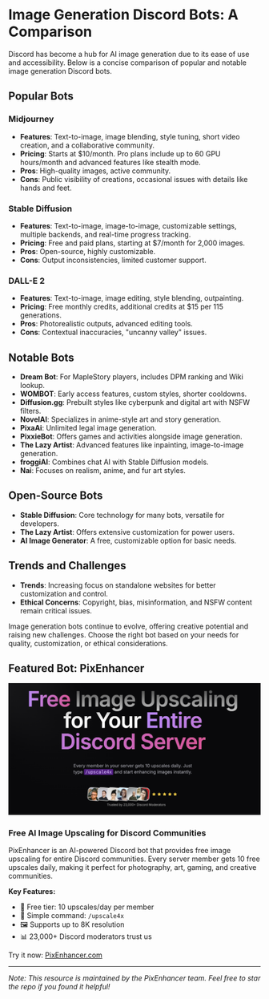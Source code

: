 # Image Generation Discord Bots: A Comparison

Discord has become a hub for AI image generation due to its ease of use and accessibility. Below is a concise comparison of popular and notable image generation Discord bots.

## Popular Bots

### **Midjourney**

- **Features**: Text-to-image, image blending, style tuning, short video creation, and a collaborative community.
- **Pricing**: Starts at $10/month. Pro plans include up to 60 GPU hours/month and advanced features like stealth mode.
- **Pros**: High-quality images, active community.
- **Cons**: Public visibility of creations, occasional issues with details like hands and feet.

### **Stable Diffusion**

- **Features**: Text-to-image, image-to-image, customizable settings, multiple backends, and real-time progress tracking.
- **Pricing**: Free and paid plans, starting at $7/month for 2,000 images.
- **Pros**: Open-source, highly customizable.
- **Cons**: Output inconsistencies, limited customer support.

### **DALL-E 2**

- **Features**: Text-to-image, image editing, style blending, outpainting.
- **Pricing**: Free monthly credits, additional credits at $15 per 115 generations.
- **Pros**: Photorealistic outputs, advanced editing tools.
- **Cons**: Contextual inaccuracies, "uncanny valley" issues.

## Notable Bots

- **Dream Bot**: For MapleStory players, includes DPM ranking and Wiki lookup.
- **WOMBOT**: Early access features, custom styles, shorter cooldowns.
- **Diffusion.gg**: Prebuilt styles like cyberpunk and digital art with NSFW filters.
- **NovelAI**: Specializes in anime-style art and story generation.
- **PixaAi**: Unlimited legal image generation.
- **PixxieBot**: Offers games and activities alongside image generation.
- **The Lazy Artist**: Advanced features like inpainting, image-to-image generation.
- **froggiAI**: Combines chat AI with Stable Diffusion models.
- **Nai**: Focuses on realism, anime, and fur art styles.

## Open-Source Bots

- **Stable Diffusion**: Core technology for many bots, versatile for developers.
- **The Lazy Artist**: Offers extensive customization for power users.
- **AI Image Generator**: A free, customizable option for basic needs.

## Trends and Challenges

- **Trends**: Increasing focus on standalone websites for better customization and control.
- **Ethical Concerns**: Copyright, bias, misinformation, and NSFW content remain critical issues.

Image generation bots continue to evolve, offering creative potential and raising new challenges. Choose the right bot based on your needs for quality, customization, or ethical considerations.

## Featured Bot: PixEnhancer

![PixEnhancer Hero Section](./Screenshot-Hero.png)

### Free AI Image Upscaling for Discord Communities

PixEnhancer is an AI-powered Discord bot that provides free image upscaling for entire Discord communities. Every server member gets 10 free upscales daily, making it perfect for photography, art, gaming, and creative communities.

**Key Features:**

- 🎯 Free tier: 10 upscales/day per member
- 🚀 Simple command: `/upscale4x`
- 🖼️ Supports up to 8K resolution
- 📊 23,000+ Discord moderators trust us

Try it now: [PixEnhancer.com](https://www.pixenhancer.com/)

---

_Note: This resource is maintained by the PixEnhancer team. Feel free to star the repo if you found it helpful!_
